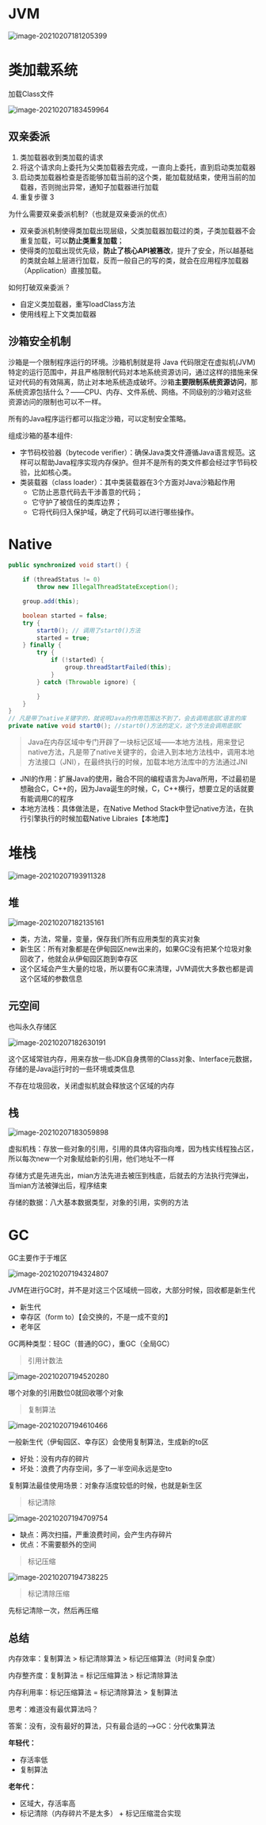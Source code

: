 # JVM

![image-20210207181205399](JVM.assets/image-20210207181205399.png)

# 类加载系统

加载Class文件

![image-20210207183459964](JVM.assets/image-20210207183459964.png)

## 双亲委派

1. 类加载器收到类加载的请求
2. 将这个请求向上委托为父类加载器去完成，一直向上委托，直到启动类加载器
3. 启动类加载器检查是否能够加载当前的这个类，能加载就结束，使用当前的加载器，否则抛出异常，通知子加载器进行加载
4. 重复步骤 3

为什么需要双亲委派机制?（也就是双亲委派的优点）

* 双亲委派机制使得类加载出现层级，父类加载器加载过的类，子类加载器不会重复加载，可以**防止类重复加载**；
* 使得类的加载出现优先级，**防止了核心API被篡改**，提升了安全，所以越基础的类就会越上层进行加载，反而一般自己的写的类，就会在应用程序加载器（Application）直接加载。

如何打破双亲委派？

* 自定义类加载器，重写loadClass方法
* 使用线程上下文类加载器

## 沙箱安全机制

沙箱是一个限制程序运行的环境。沙箱机制就是将 Java 代码限定在虚拟机(JVM)特定的运行范围中，并且严格限制代码对本地系统资源访问，通过这样的措施来保证对代码的有效隔离，防止对本地系统造成破坏。沙箱**主要限制系统资源访问**，那系统资源包括什么？——CPU、内存、文件系统、网络。不同级别的沙箱对这些资源访问的限制也可以不一样。

所有的Java程序运行都可以指定沙箱，可以定制安全策略。

组成沙箱的基本组件:

* 字节码校验器（bytecode verifier）：确保Java类文件遵循Java语言规范。这样可以帮助Java程序实现内存保护。但并不是所有的类文件都会经过字节码校验，比如核心类。
* 类装载器（class loader）：其中类装载器在3个方面对Java沙箱起作用
  - 它防止恶意代码去干涉善意的代码；
  - 它守护了被信任的类库边界；
  - 它将代码归入保护域，确定了代码可以进行哪些操作。

# Native

```java
public synchronized void start() {

    if (threadStatus != 0)
        throw new IllegalThreadStateException();

    group.add(this);

    boolean started = false;
    try {
        start0(); // 调用了start0()方法
        started = true;
    } finally {
        try {
            if (!started) {
                group.threadStartFailed(this);
            }
        } catch (Throwable ignore) {

        }
    }
}
// 凡是带了native关键字的，就说明Java的作用范围达不到了，会去调用底层C语言的库
private native void start0(); //start0()方法的定义，这个方法会调用底层C
```

> Java在内存区域中专门开辟了一块标记区域——本地方法栈，用来登记native方法，凡是带了native关键字的，会进入到本地方法栈中，调用本地方法接口（JNI），在最终执行的时候，加载本地方法库中的方法通过JNI

- JNI的作用：扩展Java的使用，融合不同的编程语言为Java所用，不过最初是想融合C，C++的，因为Java诞生的时候，C，C++横行，想要立足的话就要有能调用C的程序
- 本地方法栈：具体做法是，在Native Method Stack中登记native方法，在执行引擎执行的时候加载Native Libraies【本地库】

# 堆栈

![image-20210207193911328](JVM.assets/image-20210207193911328.png)

## 堆

![image-20210207182135161](JVM.assets/image-20210207182135161.png)

* 类，方法，常量，变量，保存我们所有应用类型的真实对象
* 新生区：所有对象都是在伊甸园区new出来的，如果GC没有把某个垃圾对象回收了，他就会从伊甸园区跑到幸存区
* 这个区域会产生大量的垃圾，所以要有GC来清理，JVM调优大多数也都是调这个区域的参数信息

## 元空间

也叫永久存储区

![image-20210207182630191](JVM.assets/image-20210207182630191.png)

这个区域常驻内存，用来存放一些JDK自身携带的Class对象、Interface元数据，存储的是Java运行时的一些环境或类信息

不存在垃圾回收，关闭虚拟机就会释放这个区域的内存

## 栈

![image-20210207183059898](JVM.assets/image-20210207183059898.png)

虚拟机栈：存放一些对象的引用，引用的具体内容指向堆，因为栈实线程独占区，所以每次new一个对象赋给新的引用，他们地址不一样

存储方式是先进先出，mian方法先进去被压到栈底，后就去的方法执行完弹出，当mian方法被弹出后，程序结束

存储的数据：八大基本数据类型，对象的引用，实例的方法

# GC

GC主要作于于堆区

![image-20210207194324807](JVM.assets/image-20210207194324807.png)

JVM在进行GC时，并不是对这三个区域统一回收，大部分时候，回收都是新生代

- 新生代
- 幸存区（form to）【会交换的，不是一成不变的】
- 老年区

GC两种类型：轻GC（普通的GC），重GC（全局GC）

> 引用计数法

![image-20210207194520280](JVM.assets/image-20210207194520280.png)

哪个对象的引用数位0就回收哪个对象

> 复制算法

![image-20210207194610466](JVM.assets/image-20210207194610466.png)

一般新生代（伊甸园区、幸存区）会使用复制算法，生成新的to区

- 好处：没有内存的碎片
- 坏处：浪费了内存空间，多了一半空间永远是空to

复制算法最佳使用场景：对象存活度较低的时候，也就是新生区

> 标记清除

![image-20210207194709754](JVM.assets/image-20210207194709754.png)

- 缺点：两次扫描，严重浪费时间，会产生内存碎片
- 优点：不需要额外的空间

> 标记压缩

![image-20210207194738225](JVM.assets/image-20210207194738225.png)

> 标记清除压缩

先标记清除一次，然后再压缩

## 总结

内存效率：复制算法 > 标记清除算法 > 标记压缩算法（时间复杂度）

内存整齐度：复制算法 = 标记压缩算法 > 标记清除算法

内存利用率：标记压缩算法 = 标记清除算法 > 复制算法

思考：难道没有最优算法吗？

答案：没有，没有最好的算法，只有最合适的——>GC：分代收集算法

**年轻代：**

- 存活率低
- 复制算法

**老年代：**

- 区域大，存活率高
- 标记清除（内存碎片不是太多） + 标记压缩混合实现